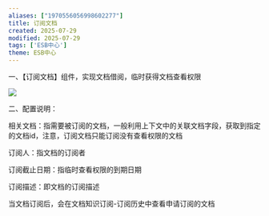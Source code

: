 ```yaml
---
aliases: ["1970556056998602277"]
title: 订阅文档
created: 2025-07-29
modified: 2025-07-29
tags: ['ESB中心']
theme: ESB中心
---
```


一、【订阅文档】组件，实现文档借阅，临时获得文档查看权限

![](https://myhelpdoc.oss-cn-heyuan.aliyuncs.com/mdimages/a8b0053053c4b06b7340eb003933dac1.jpg)

二、配置说明：

相关文档：指需要被订阅的文档，一般利用上下文中的关联文档字段，获取到指定的文档id，注意，订阅文档只能订阅没有查看权限的文档

订阅人：指文档的订阅者

订阅截止日期：指临时查看权限的到期日期

订阅描述：即文档的订阅描述

当文档订阅后，会在文档知识订阅-订阅历史中查看申请订阅的文档


